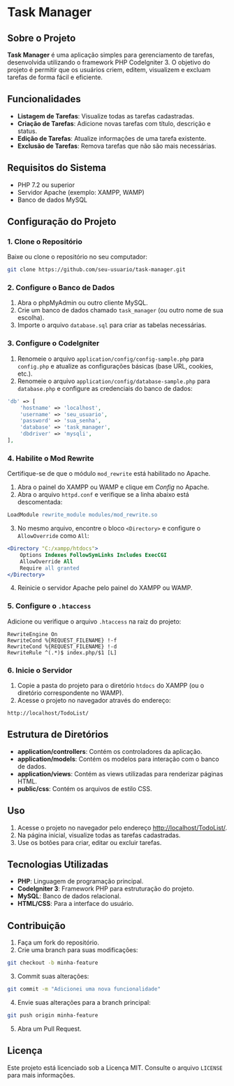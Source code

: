 # Task Manager

## Sobre o Projeto

**Task Manager** é uma aplicação simples para gerenciamento de tarefas, desenvolvida utilizando o framework PHP CodeIgniter 3. O objetivo do projeto é permitir que os usuários criem, editem, visualizem e excluam tarefas de forma fácil e eficiente.

## Funcionalidades

- **Listagem de Tarefas**: Visualize todas as tarefas cadastradas.
- **Criação de Tarefas**: Adicione novas tarefas com título, descrição e status.
- **Edição de Tarefas**: Atualize informações de uma tarefa existente.
- **Exclusão de Tarefas**: Remova tarefas que não são mais necessárias.

## Requisitos do Sistema

- PHP 7.2 ou superior
- Servidor Apache (exemplo: XAMPP, WAMP) 
- Banco de dados MySQL

## Configuração do Projeto

### 1. Clone o Repositório

Baixe ou clone o repositório no seu computador:

```bash
git clone https://github.com/seu-usuario/task-manager.git
```

### 2. Configure o Banco de Dados

1. Abra o phpMyAdmin ou outro cliente MySQL.
2. Crie um banco de dados chamado `task_manager` (ou outro nome de sua escolha).
3. Importe o arquivo `database.sql` para criar as tabelas necessárias.

### 3. Configure o CodeIgniter

1. Renomeie o arquivo `application/config/config-sample.php` para `config.php` e atualize as configurações básicas (base URL, cookies, etc.).
2. Renomeie o arquivo `application/config/database-sample.php` para `database.php` e configure as credenciais do banco de dados:

```php
'db' => [
    'hostname' => 'localhost',
    'username' => 'seu_usuario',
    'password' => 'sua_senha',
    'database' => 'task_manager',
    'dbdriver' => 'mysqli',
],
```

### 4. Habilite o Mod Rewrite

Certifique-se de que o módulo `mod_rewrite` está habilitado no Apache.

1. Abra o painel do XAMPP ou WAMP e clique em *Config* no Apache.
2. Abra o arquivo `httpd.conf` e verifique se a linha abaixo está descomentada:

```apache
LoadModule rewrite_module modules/mod_rewrite.so
```

3. No mesmo arquivo, encontre o bloco `<Directory>` e configure o `AllowOverride` como `All`:

```apache
<Directory "C:/xampp/htdocs">
    Options Indexes FollowSymLinks Includes ExecCGI
    AllowOverride All
    Require all granted
</Directory>
```

4. Reinicie o servidor Apache pelo painel do XAMPP ou WAMP.

### 5. Configure o `.htaccess`

Adicione ou verifique o arquivo `.htaccess` na raiz do projeto:

```htaccess
RewriteEngine On
RewriteCond %{REQUEST_FILENAME} !-f
RewriteCond %{REQUEST_FILENAME} !-d
RewriteRule ^(.*)$ index.php/$1 [L]
```

### 6. Inicie o Servidor

1. Copie a pasta do projeto para o diretório `htdocs` do XAMPP (ou o diretório correspondente no WAMP).
2. Acesse o projeto no navegador através do endereço:

```
http://localhost/TodoList/
```

## Estrutura de Diretórios

- **application/controllers**: Contém os controladores da aplicação.
- **application/models**: Contém os modelos para interação com o banco de dados.
- **application/views**: Contém as views utilizadas para renderizar páginas HTML.
- **public/css**: Contém os arquivos de estilo CSS.

## Uso

1. Acesse o projeto no navegador pelo endereço [http://localhost/TodoList/](http://localhost/TodoList/).
2. Na página inicial, visualize todas as tarefas cadastradas.
3. Use os botões para criar, editar ou excluir tarefas.

## Tecnologias Utilizadas

- **PHP**: Linguagem de programação principal.
- **CodeIgniter 3**: Framework PHP para estruturação do projeto.
- **MySQL**: Banco de dados relacional.
- **HTML/CSS**: Para a interface do usuário.

## Contribuição

1. Faça um fork do repositório.
2. Crie uma branch para suas modificações:

```bash
git checkout -b minha-feature
```

3. Commit suas alterações:

```bash
git commit -m "Adicionei uma nova funcionalidade"
```

4. Envie suas alterações para a branch principal:

```bash
git push origin minha-feature
```

5. Abra um Pull Request.

## Licença

Este projeto está licenciado sob a Licença MIT. Consulte o arquivo `LICENSE` para mais informações.
